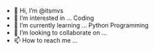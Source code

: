 - 👋 Hi, I’m @itsmvs
- 👀 I’m interested in ... Coding
- 🌱 I’m currently learning ... Python Programming 
- 💞️ I’m looking to collaborate on ...
- 📫 How to reach me ...

<!---
itsmvs/itsmvs is a ✨ special ✨ repository because its `README.md` (this file) appears on your GitHub profile.
You can click the Preview link to take a look at your changes.
--->
